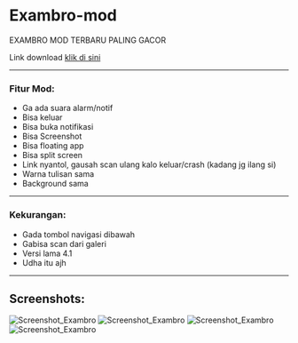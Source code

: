 # Exambro-mod
EXAMBRO MOD TERBARU PALING GACOR

Link download [klik di sini](https://github.com/JerukLMAO/Exambro-mod/releases/tag/4.1)

---

### Fitur Mod:
- Ga ada suara alarm/notif
- Bisa keluar
- Bisa buka notifikasi
- Bisa Screenshot
- Bisa floating app
- Bisa split screen
- Link nyantol, gausah scan ulang kalo keluar/crash (kadang jg ilang si)
- Warna tulisan sama
- Background sama

---

### Kekurangan: 
- Gada tombol navigasi dibawah
- Gabisa scan dari galeri
- Versi lama 4.1
- Udha itu ajh

---

## Screenshots: 
![Screenshot_Exambro](https://github.com/JerukLMAO/Exambro-mod/assets/121074155/2443eb83-2027-47a0-8bf5-5595ebadbce6)
![Screenshot_Exambro](https://github.com/JerukLMAO/Exambro-mod/assets/121074155/0abc35cc-93d8-4928-9874-11b2dd52b6d2)
![Screenshot_Exambro](https://github.com/JerukLMAO/Exambro-mod/assets/121074155/51c4d83b-078b-4989-978a-50384f79d514)
![Screenshot_Exambro](https://github.com/JerukLMAO/Exambro-mod/assets/121074155/71fad344-0f8a-4fa4-938f-51b747a50637)
